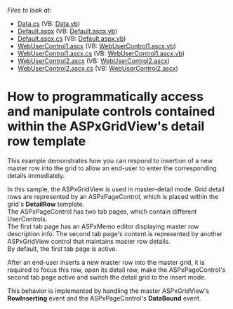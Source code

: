 <!-- default file list -->
*Files to look at*:

* [Data.cs](./CS/WebSite/App_Code/Data.cs) (VB: [Data.vb](./VB/WebSite/App_Code/Data.vb))
* [Default.aspx](./CS/WebSite/Default.aspx) (VB: [Default.aspx.vb](./VB/WebSite/Default.aspx.vb))
* [Default.aspx.cs](./CS/WebSite/Default.aspx.cs) (VB: [Default.aspx.vb](./VB/WebSite/Default.aspx.vb))
* [WebUserControl1.ascx](./CS/WebSite/WebUserControl1.ascx) (VB: [WebUserControl1.ascx.vb](./VB/WebSite/WebUserControl1.ascx.vb))
* [WebUserControl1.ascx.cs](./CS/WebSite/WebUserControl1.ascx.cs) (VB: [WebUserControl1.ascx.vb](./VB/WebSite/WebUserControl1.ascx.vb))
* [WebUserControl2.ascx](./CS/WebSite/WebUserControl2.ascx) (VB: [WebUserControl2.ascx](./VB/WebSite/WebUserControl2.ascx))
* [WebUserControl2.ascx.cs](./CS/WebSite/WebUserControl2.ascx.cs) (VB: [WebUserControl2.ascx](./VB/WebSite/WebUserControl2.ascx))
<!-- default file list end -->
# How to programmatically access and manipulate controls contained within the ASPxGridView's detail row template


<p>This example demonstrates how you can respond to insertion of a new master row into the grid to allow an end-user to enter the corresponding details immediately.</p><p>In this sample, the ASPxGridView is used in master-detail mode. Grid detail rows are represented by an  ASPxPageControl, which is placed within the grid's <strong>DetailRow</strong> template. <br />
The ASPxPageControl has two tab pages, which contain different UserControls. <br />
The first tab page has an ASPxMemo editor displaying master row description info. The second tab page's content is represented by another ASPxGridView control that maintains master row details.<br />
By default, the first tab page is active.</p><p>After an end-user inserts a new master row into the master grid, it is required to focus this row, open its detail row, make the ASPxPageControl's second tab page active and switch the detail grid to the insert mode.</p><p>This behavior is implemented by handling the master ASPxGridView's <strong>RowInserting</strong> event and the ASPxPageControl's <strong>DataBound</strong> event.</p>

<br/>


